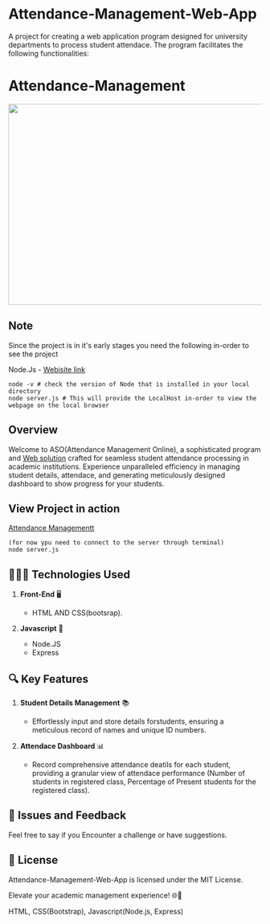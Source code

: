 # Attendance-Management-Web-App
A project for creating a web application program designed for university departments to process student attendace. The program facilitates the following functionalities:

# Attendance-Management

<p align="center">
  <img src="https://images.unsplash.com/photo-1477281765962-ef34e8bb0967?w=500&auto=format&fit=crop&q=60&ixlib=rb-4.0.3&ixid=M3wxMjA3fDB8MHxzZWFyY2h8MTB8fHVuaXZlcnNpdHl8ZW58MHx8MHx8fDA%3D"  width="700" height="400"/>
</p>

## Note
Since the project is in it's early stages you need the following in-order to see the project

Node.Js - [Webisite link](https://nodejs.org/en)

```CLI(Command Line Interface)
node -v # check the version of Node that is installed in your local directory
node server.js # This will provide the LocalHost in-order to view the webpage on the local browser
```

## Overview

Welcome to ASO(Attendance Management Online), a sophisticated program and <a href = "http://localhost:3000/attendance.html">Web solution</a> crafted for seamless student attendance processing in academic institutions. Experience unparalleled efficiency in managing student details, attendace, and generating meticulously designed dashboard to show progress for your students.

## View Project in action
<a href = "http://localhost:3000/attendance.html">Attendance Managementt</a>
```CLI(Command Line Interface)
(for now ypu need to connect to the server through terminal)
node server.js
```



## 👨🏻‍💻 Technologies Used

1. **Front-End** 🖥️ 
   - HTML AND CSS(bootsrap).

2. **Javascript** 📂
   - Node.JS
   - Express

## 🔍 Key Features

1. **Student Details Management** 📚
   - Effortlessly input and store details forstudents, ensuring a meticulous record of names and unique ID numbers.

2. **Attendace Dashboard** 📊
   - Record comprehensive attendance deatils for each student, providing a granular view of attendace performance (Number of students in registered class, Percentage of Present students for the registered class).


## 🐛 Issues and Feedback

Feel free to say if you Encounter a challenge or have suggestions.

## 📜 License

 Attendance-Management-Web-App is licensed under the MIT License.

Elevate your academic management experience! 🌐💼



HTML, CSS(Bootstrap), Javascript(Node.js, Express)










